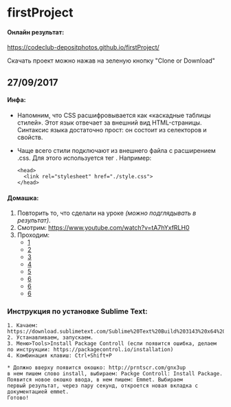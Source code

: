 # firstProject

#### Онлайн результат:
https://codeclub-depositphotos.github.io/firstProject/

Скачать проект можно нажав на зеленую кнопку "Clone or Download"


## 27/09/2017
#### Инфа:

 - Напомним, что CSS расшифровывается как «каскадные таблицы стилей». Этот язык отвечает за внешний вид HTML-страницы. Синтаксис языка достаточно прост: он состоит из селекторов и свойств.

- Чаще всего стили подключают из внешнего файла с расширением .css. Для этого используется тег <link>. Например:
    ```
    <head>
      <link rel="stylesheet" href="./style.css">
    </head>
    ```

#### Домашка:

1. Повторить то, что сделали на уроке _(можно подглядывать в результат)_.
2. Смотрим: https://www.youtube.com/watch?v=tA7hYxfRLH0
3. Проходим:
    - [1](https://htmlacademy.ru/courses/38/run/1)
    - [2](https://htmlacademy.ru/courses/38/run/2)
    - [3](https://htmlacademy.ru/courses/38/run/3)
    - [4](https://htmlacademy.ru/courses/38/run/4)
    - [5](https://htmlacademy.ru/courses/40/run/1)
    - [6](https://htmlacademy.ru/courses/40/run/2)
    - [6](https://htmlacademy.ru/courses/40/run/6)
    - [6](https://htmlacademy.ru/courses/40/run/9)


### Инструкция по установке Sublime Text:
    1. Качаем: https://download.sublimetext.com/Sublime%20Text%20Build%203143%20x64%20Setup.exe
    2. Устанавливаем, запускаем.
    3. Меню>Tools>Install Package Controll (если появится ошибка, делаем по инструкции: https://packagecontrol.io/installation)
    4. Комбинация клавиш: Ctrl+Shift+P

    * Должно вверху появится окошко: http://prntscr.com/gnx3up
    в нем пишем слово install, выбираем: Packge Controll: Install Package. Появится новое окошко ввода, в нем пишем: Emmet. Выбираем
    первый результат, через пару секунд, откроется новая вкладка с документацией emmet.
    Готово!